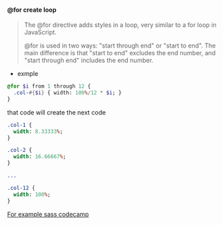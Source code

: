 #### @for create loop

> The @for directive adds styles in a loop, very similar to a for loop in JavaScript.
> 
> @for is used in two ways: "start through end" or "start to end". The main difference is that "start to end" excludes the end number, and "start through end" includes the end number.
> 

* exmple
```sass
@for $i from 1 through 12 {
  .col-#{$i} { width: 100%/12 * $i; }
}
```

that code will create the next code


```sass
.col-1 {
  width: 8.33333%;
}

.col-2 {
  width: 16.66667%;
}

...

.col-12 {
  width: 100%;
}
```````
[For example sass codecamp](:note:f243d191-4c08-4656-8d79-dc6dbd1ca819)

